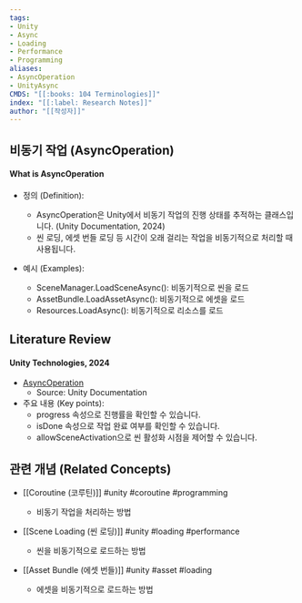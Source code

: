 ```yaml
---
tags:
- Unity
- Async
- Loading
- Performance
- Programming
aliases:
- AsyncOperation
- UnityAsync
CMDS: "[[:books: 104 Terminologies]]" 
index: "[[:label: Research Notes]]"
author: "[[작성자]]" 
---
```


## 비동기 작업 (AsyncOperation)

#### What is AsyncOperation

- 정의 (Definition):
	- AsyncOperation은 Unity에서 비동기 작업의 진행 상태를 추적하는 클래스입니다. (Unity Documentation, 2024)
	- 씬 로딩, 에셋 번들 로딩 등 시간이 오래 걸리는 작업을 비동기적으로 처리할 때 사용됩니다.

- 예시 (Examples):
	- SceneManager.LoadSceneAsync(): 비동기적으로 씬을 로드
	- AssetBundle.LoadAssetAsync(): 비동기적으로 에셋을 로드
	- Resources.LoadAsync(): 비동기적으로 리소스를 로드

## Literature Review

#### Unity Technologies, 2024
- [AsyncOperation](https://docs.unity3d.com/ScriptReference/AsyncOperation.html)
	- Source: Unity Documentation
- 주요 내용 (Key points):
	- progress 속성으로 진행률을 확인할 수 있습니다.
	- isDone 속성으로 작업 완료 여부를 확인할 수 있습니다.
	- allowSceneActivation으로 씬 활성화 시점을 제어할 수 있습니다.

## 관련 개념 (Related Concepts)

- [[Coroutine (코루틴)]] #unity #coroutine #programming
	- 비동기 작업을 처리하는 방법

- [[Scene Loading (씬 로딩)]] #unity #loading #performance
	- 씬을 비동기적으로 로드하는 방법

- [[Asset Bundle (에셋 번들)]] #unity #asset #loading
	- 에셋을 비동기적으로 로드하는 방법 